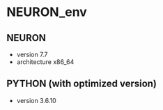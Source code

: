 # NEURON_env
## NEURON  
- version 7.7
- architecture x86_64 </br>
## PYTHON (with optimized version)
- version 3.6.10
